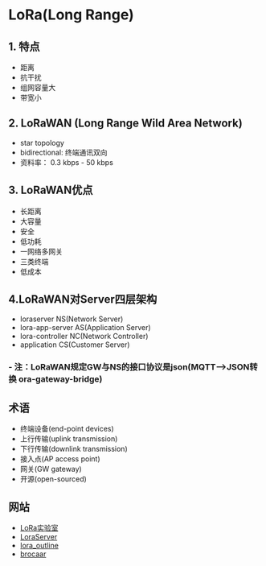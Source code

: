 # LoRa(Long Range)  
## 1. 特点
- 距离
- 抗干扰
- 组网容量大
- 带宽小

## 2. LoRaWAN (Long Range Wild Area Network)
- star topology
- bidirectional: 终端通讯双向
- 资料率： 0.3 kbps - 50 kbps

## 3. LoRaWAN优点
- 长距离
- 大容量
- 安全
- 低功耗
- 一网络多网关
- 三类终端
- 低成本

## 4.LoRaWAN对Server四层架构
- loraserver NS(Network Server)
- lora-app-server AS(Application Server)
- lora-controller NC(Network Controller)
- application CS(Customer Server)
### - 注：LoRaWAN规定GW与NS的接口协议是json(MQTT-->JSON转换 ora-gateway-bridge)

## 术语
- 终端设备(end-point devices)
- 上行传输(uplink transmission)
- 下行传输(downlink transmission)
- 接入点(AP access point)
- 网关(GW gateway)
- 开源(open-sourced)

## 网站
- [LoRa实验室](http://www.loraapp.com/lora-university/)
- [LoraServer](https://github.com/brocaar/loraserver) 
- [lora_outline](./img/loraserver.jpg) 
- [brocaar](http://www.brocaar.com)
